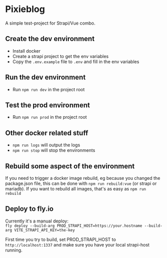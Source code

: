 # Pixieblog
A simple test-project for Strapi/Vue combo.

## Create the dev environment

- Install docker
- Create a strapi project to get the env variables
- Copy the `.env.example` file to `.env` and fill in the env variables

## Run the dev environment
- Run `npm run dev` in the project root

## Test the prod environment
- Run `npm run prod` in the project root

## Other docker related stuff
- `npm run logs` will output the logs
- `npm run stop` will stop the environments

## Rebuild some aspect of the environment
If you need to trigger a docker image rebuild, eg because you changed
the package.json file, this can be done with `npm run rebuild:vue` 
(or  strapi or mariadb). If you want to rebuild all images, that's as
easy as `npm run rebuild`

## Deploy to fly.io
Currently it's a manual deploy:  
`fly deploy --build-arg PROD_STRAPI_HOST=https://your.hostname --build-arg VITE_STRAPI_API_KEY=the-key`

First time you try to build, set PROD_STRAPI_HOST to `http://localhost:1337` and
make sure you have your local strapi-host running.
